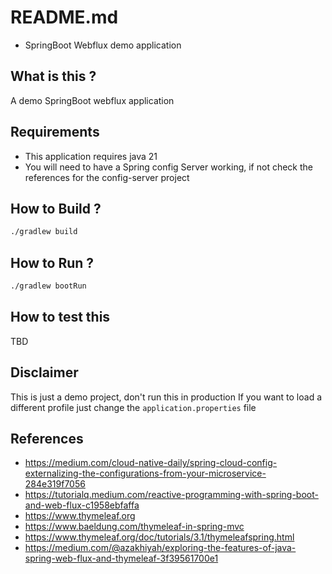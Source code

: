 # README.md

- SpringBoot Webflux demo application

## What is this ?

A demo SpringBoot webflux application

## Requirements

- This application requires java 21
- You will need to have a Spring config Server working, if not check the references for the config-server project

## How to Build ?

```sh
./gradlew build
```

## How to Run ?

```sh
./gradlew bootRun
```

## How to test this

TBD

## Disclaimer

This is just a demo project, don't run this in production
If you want to load a different profile just change the `application.properties` file

## References

- <https://medium.com/cloud-native-daily/spring-cloud-config-externalizing-the-configurations-from-your-microservice-284e319f7056>
- <https://tutorialq.medium.com/reactive-programming-with-spring-boot-and-web-flux-c1958ebfaffa>
- <https://www.thymeleaf.org>
- <https://www.baeldung.com/thymeleaf-in-spring-mvc>
- <https://www.thymeleaf.org/doc/tutorials/3.1/thymeleafspring.html>
- <https://medium.com/@azakhiyah/exploring-the-features-of-java-spring-web-flux-and-thymeleaf-3f39561700e1>
